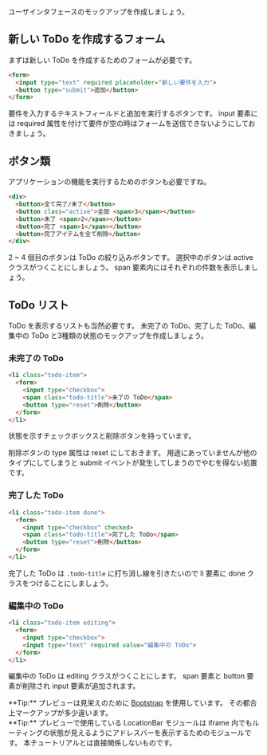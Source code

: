 ユーザインタフェースのモックアップを作成しましょう。

## 新しい ToDo を作成するフォーム
まずは新しい ToDo を作成するためのフォームが必要です。

```html
<form>
  <input type="text" required placeholder="新しい要件を入力">
  <button type="submit">追加</button>
</form>
```

要件を入力するテキストフィールドと追加を実行するボタンです。
input 要素には required 属性を付けて要件が空の時はフォームを送信できないようにしておきましょう。


## ボタン類
アプリケーションの機能を実行するためのボタンも必要ですね。

```html
<div>
  <button>全て完了/未了</button>
  <button class="active">全部 <span>3</span></button>
  <button>未了 <span>2</span></button>
  <button>完了 <span>1</span></button>
  <button>完了アイテムを全て削除</button>
</div>
```

2 ~ 4 個目のボタンは ToDo の絞り込みボタンです。
選択中のボタンは active クラスがつくことにしましょう。
span 要素内にはそれぞれの件数を表示しましょう。

## ToDo リスト
ToDo を表示するリストも当然必要です。
未完了の ToDo、完了した ToDo、編集中の ToDo と3種類の状態のモックアップを作成しましょう。

### 未完了の ToDo
```html
<li class="todo-item">
  <form>
    <input type="checkbox">
    <span class="todo-title">未了の ToDo</span>
    <button type="reset">削除</button>
  </form>
</li>
```

状態を示すチェックボックスと削除ボタンを持っています。

削除ボタンの type 属性は reset にしておきます。
用途にあっていませんが他のタイプにしてしまうと submit イベントが発生してしまうのでやむを得ない処置です。

### 完了した ToDo
```html
<li class="todo-item done">
  <form>
    <input type="checkbox" checked>
    <span class="todo-title">完了した ToDo</span>
    <button type="reset">削除</button>
  </form>
</li>
```

完了した ToDo は `.todo-title` に打ち消し線を引きたいので li 要素に done クラスをつけることにしましょう。

### 編集中の ToDo
```html
<li class="todo-item editing">
  <form>
    <input type="checkbox">
    <input type="text" required value="編集中の ToDo">
  </form>
</li>
```

編集中の ToDo は editing クラスがつくことにします。
span 要素と button 要素が削除され input 要素が追加されます。

<div preview="article.examples.example"></div>

<div class="alert alert-info">
**Tip:**
プレビューは見栄えのために <a href="http://getbootstrap.com/" class="alert-link">Bootstrap</a> を使用しています。
その都合上マークアップが多少違います。
</div>

<div class="alert alert-info">
**Tip:**
プレビューで使用している LocationBar モジュールは iframe 内でもルーティングの状態が見えるようにアドレスバーを表示するためのモジュールです。
本チュートリアルとは直接関係しないものです。
</div>
